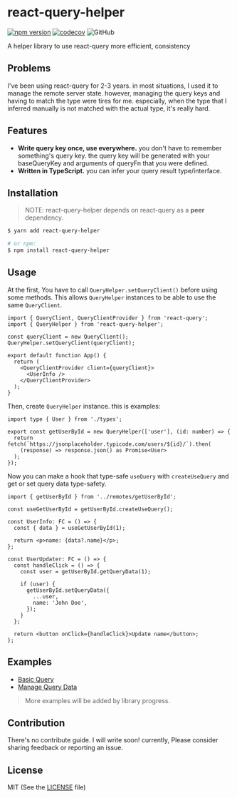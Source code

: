 # react-query-helper

[![npm version](https://badge.fury.io/js/react-query-helper.svg)](https://badge.fury.io/js/react-query-helper) [![codecov](https://codecov.io/gh/dano-inc/react-query-helper/branch/master/graph/badge.svg?token=TD9B2BKN24)](https://codecov.io/gh/dano-inc/react-query-helper) ![GitHub](https://img.shields.io/github/license/dano-inc/react-query-helper)

A helper library to use react-query more efficient, consistency

## Problems

I've been using react-query for 2-3 years. in most situations, I used it to manage the remote server state.
however, managing the query keys and having to match the type were tires for me.
especially, when the type that I inferred manually is not matched with the actual type, it's really hard.

## Features

- **Write query key once, use everywhere.** you don't have to remember something's query key. the query key will be generated with your baseQueryKey and arguments of queryFn that you were defined.
- **Written in TypeScript.** you can infer your query result type/interface.

## Installation

> NOTE: react-query-helper depends on react-query as a **peer** dependency.

```bash
$ yarn add react-query-helper

# or npm:
$ npm install react-query-helper
```

## Usage

At the first, You have to call `QueryHelper.setQueryClient()` before using some methods.
This allows `QueryHelper` instances to be able to use the same `QueryClient`.

```tsx
import { QueryClient, QueryClientProvider } from 'react-query';
import { QueryHelper } from 'react-query-helper';

const queryClient = new QueryClient();
QueryHelper.setQueryClient(queryClient);

export default function App() {
  return (
    <QueryClientProvider client={queryClient}>
      <UserInfo />
    </QueryClientProvider>
  );
}
```

Then, create `QueryHelper` instance. this is examples:

```tsx
import type { User } from './types';

export const getUserById = new QueryHelper(['user'], (id: number) => {
  return fetch(`https://jsonplaceholder.typicode.com/users/${id}/`).then(
    (response) => response.json() as Promise<User>
  );
});
```

Now you can make a hook that type-safe `useQuery` with `createUseQuery` and get or set query data type-safety.

```tsx
import { getUserById } from '../remotes/getUserById';

const useGetUserById = getUserById.createUseQuery();

const UserInfo: FC = () => {
  const { data } = useGetUserById(1);

  return <p>name: {data?.name}</p>;
};

const UserUpdater: FC = () => {
  const handleClick = () => {
    const user = getUserById.getQueryData(1);

    if (user) {
      getUserById.setQueryData({
        ...user,
        name: 'John Doe',
      });
    }
  };

  return <button onClick={handleClick}>Update name</button>;
};
```

## Examples

- [Basic Query](https://codesandbox.io/s/basic-query-1dn5u?file=/src/App.tsx)
- [Manage Query Data](https://codesandbox.io/s/manage-query-data-lytzd)

> More examples will be added by library progress.

## Contribution

There's no contribute guide. I will write soon! currently, Please consider sharing feedback or reporting an issue.

## License

MIT (See the [LICENSE](./LICENSE) file)
